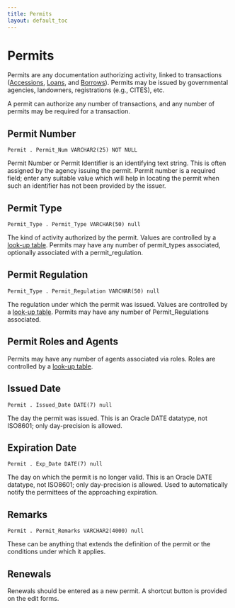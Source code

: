 ```yaml
---
title: Permits
layout: default_toc
---
```


# Permits

Permits are any documentation authorizing activity, linked to transactions
([Accessions](/documentation/accession), [Loans](/documentation/loans), and [Borrows](/documentation/borrow)). 
Permits may be issued by governmental agencies, landowners, registrations (e.g., CITES), etc.


A permit can authorize any number of transactions, and any number of permits may be required for a transaction.

## Permit Number

`Permit . Permit_Num VARCHAR2(25) NOT NULL`

Permit Number or Permit Identifier is an identifying text string. This is often assigned by the agency issuing the
permit. Permit number is a required field; enter any suitable value which will help in locating the permit when such an 
identifier has not been provided by the issuer.

## Permit Type

`Permit_Type . Permit_Type VARCHAR(50) null`

The kind of activity authorized by the permit. Values are controlled by a 
[look-up table](http://arctos.database.museum/info/ctDocumentation.cfm?table=CTPERMIT_TYPE). 
Permits may have any number of permit_types associated, optionally associated with a permit_regulation.

## Permit Regulation

`Permit_Type . Permit_Regulation VARCHAR(50) null`

The regulation under which the permit was issued. Values are controlled by a 
[look-up table](http://arctos.database.museum/info/ctDocumentation.cfm?table=CTPERMIT_REGULATION). 
Permits may have any number of Permit_Regulations associated.

## Permit Roles and Agents

Permits may have any number of agents associated via roles. Roles are controlled by a
[look-up table](http://arctos.database.museum/info/ctDocumentation.cfm?table=CTPERMIT_AGENT_ROLE). 


## Issued Date

`Permit . Issued_Date DATE(7) null`

The day the permit was issued. This is an Oracle DATE datatype, not ISO8601; only day-precision is allowed.

## Expiration Date

`Permit . Exp_Date DATE(7) null`

The day on which the permit is no longer valid. 
This is an Oracle DATE datatype, not ISO8601; only day-precision is allowed.
Used to automatically notify the permittees of the approaching expiration.

## Remarks

`Permit . Permit_Remarks VARCHAR2(4000) null`

These can be anything that extends the definition of the permit or the conditions under which it applies.

## Renewals

Renewals should be entered as a new permit. A shortcut button is provided on the edit forms.
